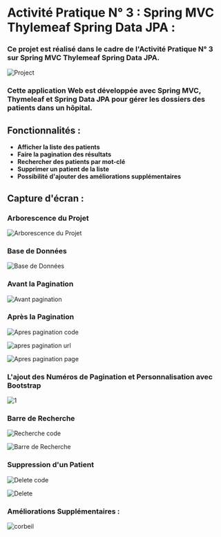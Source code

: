 # Activité Pratique N° 3 : Spring MVC Thylemeaf Spring Data JPA :

### Ce projet est réalisé dans le cadre de l'Activité Pratique N° 3 sur Spring MVC Thylemeaf Spring Data JPA.

![Project](https://github.com/BouzidiTheCoder/-Hospital-MVC-Management-System/assets/134173504/29899c51-110f-4118-8107-d5c5e166d725)

### Cette application Web est développée avec Spring MVC, Thymeleaf et Spring Data JPA pour gérer les dossiers des patients dans un hôpital.

## Fonctionnalités :

- **Afficher la liste des patients**
- **Faire la pagination des résultats**
- **Rechercher des patients par mot-clé**
- **Supprimer un patient de la liste**
- **Possibilité d'ajouter des améliorations supplémentaires**

## Capture d'écran :

### Arborescence du Projet

![Arborescence du Projet](https://github.com/BouzidiTheCoder/-Hospital-MVC-Management-System/assets/134173504/b8ca65a0-40eb-4087-bff7-c39f0e173a94)

### Base de Données

![Base de Données](https://github.com/BouzidiTheCoder/-Hospital-MVC-Management-System/assets/134173504/8a701629-e9a8-40d9-9ab8-a619828fd5c1)

### Avant la Pagination

![Avant pagination](https://github.com/BouzidiTheCoder/-Hospital-MVC-Management-System/assets/134173504/25db59bd-7cf5-4f4b-8617-48a682ad203f)

### Après la Pagination

![Apres pagination code](https://github.com/BouzidiTheCoder/-Hospital-MVC-Management-System/assets/134173504/0b57439d-fd43-44f7-b4c3-e5a99b7a78ee)

![apres pagination url](https://github.com/BouzidiTheCoder/-Hospital-MVC-Management-System/assets/134173504/4cf88573-66d0-4097-bf3f-590facd0f088)

![Apres pagination page](https://github.com/BouzidiTheCoder/-Hospital-MVC-Management-System/assets/134173504/51ed6b4a-1dad-480f-83ec-c2328947cf5d)

### L'ajout des Numéros de Pagination et Personnalisation avec Bootstrap

![1](https://github.com/BouzidiTheCoder/-Hospital-MVC-Management-System/assets/134173504/d8d252e6-73d8-4a21-a295-2077ca398374)

### Barre de Recherche

![Recherche code](https://github.com/BouzidiTheCoder/-Hospital-MVC-Management-System/assets/134173504/16bdc9a3-ea32-43ca-8663-8f1b98cdcab8)

![Barre de Recherche](https://github.com/BouzidiTheCoder/-Hospital-MVC-Management-System/assets/134173504/4b447665-fe4f-42bd-a840-e44449daf0db)

### Suppression d'un Patient

![Delete code](https://github.com/BouzidiTheCoder/-Hospital-MVC-Management-System/assets/134173504/5f0159e1-a849-495c-ac9f-7956e992abfc)


![Delete](https://github.com/BouzidiTheCoder/-Hospital-MVC-Management-System/assets/134173504/e9011a6d-cffd-4556-a8f1-d059110c5ece)

### Améliorations Supplémentaires :

![corbeil](https://github.com/BouzidiTheCoder/-Hospital-MVC-Management-System/assets/134173504/bcaca478-8fa0-4767-b8cb-a1b2b4f16949)
